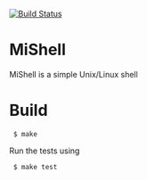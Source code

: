 [![Build Status](https://travis-ci.org/peter-grajcar/mishell.svg?branch=master)](https://travis-ci.org/peter-grajcar/mishell)

# MiShell

MiShell is a simple Unix/Linux shell

# Build

```
 $ make
```

Run the tests using

```
 $ make test
```

